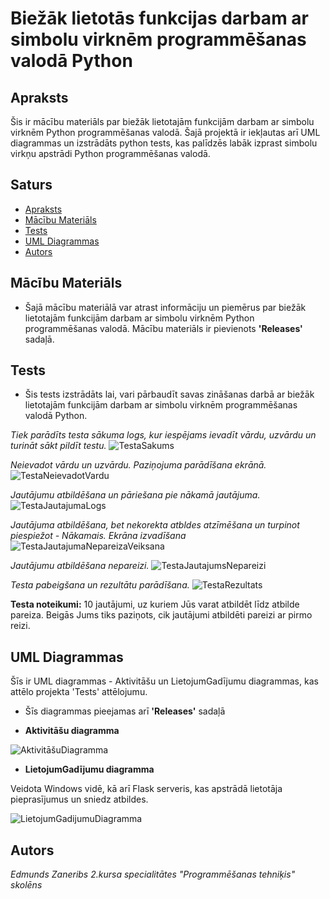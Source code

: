 # Biežāk lietotās funkcijas darbam ar simbolu virknēm programmēšanas valodā Python

## Apraksts
Šis ir mācību materiāls par biežāk lietotajām funkcijām darbam ar simbolu virknēm Python programmēšanas valodā. Šajā projektā ir iekļautas arī UML diagrammas un izstrādāts python tests, kas palīdzēs labāk izprast simbolu virkņu apstrādi Python programmēšanas valodā.

## Saturs
- [Apraksts](#apraksts)
- [Mācību Materiāls](#macibu-materials)
- [Tests](#tests)
- [UML Diagrammas](#uml-diagrammas)
- [Autors](#autors)

## Mācību Materiāls
 - Šajā mācību materiālā var atrast informāciju un piemērus par biežāk lietotajām funkcijām darbam ar simbolu virknēm Python programmēšanas valodā. Mācību materiāls ir pievienots **'Releases'** sadaļā.

## Tests
 - Šis tests izstrādāts lai, vari pārbaudīt savas zināšanas darbā ar biežāk lietotajām funkcijām darbam ar simbolu virknēm programmēšanas valodā Python.

_Tiek parādīts testa sākuma logs, kur iespējams ievadīt vārdu, uzvārdu un turināt sākt pildīt testu._
![TestaSakums](https://i.postimg.cc/tCWwm3Gw/111111111111111111.png)

_Neievadot vārdu un uzvārdu. Paziņojuma parādīšana ekrānā._
![TestaNeievadotVardu](https://i.postimg.cc/0QWhxRYr/555555555555555555.png)

_Jautājumu atbildēšana un pāriešana pie nākamā jautājuma._
![TestaJautajumaLogs](https://i.postimg.cc/tgYkhQ33/222222222222222222.png)

_Jautājuma atbildēšana, bet nekorekta atbldes atzīmēšana un turpinot piespiežot - Nākamais. Ekrāna izvadīšana_
![TestaJautajumaNepareizaVeiksana](https://i.postimg.cc/hvKhFm0K/444444444444444444.png)

_Jautājumu atbildēšana nepareizi._
![TestaJautajumsNepareizi](https://i.postimg.cc/nr4g6jhY/22222222222222222.png)

_Testa pabeigšana un rezultātu parādīšana._
![TestaRezultats](https://i.postimg.cc/sfHhh6fz/3333333333333333333333.png)

**Testa noteikumi:** 10 jautājumi, uz kuriem Jūs varat atbildēt līdz atbilde pareiza. Beigās Jums tiks paziņots, cik jautājumi atbildēti pareizi ar pirmo reizi. 

## UML Diagrammas
Šīs ir UML diagrammas - Aktivitāšu un LietojumGadījumu diagrammas, kas attēlo projekta 'Tests' attēlojumu.
 - Šīs diagrammas pieejamas arī **'Releases'** sadaļā

 - **Aktivitāšu diagramma**

![AktivitāšuDiagramma](https://github.com/EdmundsZaneribs/Funkcijas_darbam_ar_simbolu_virknem_Python/assets/165994174/f9fddb57-5111-4a8a-a5b1-21e76044a76e)


 - **LietojumGadījumu diagramma**
   
Veidota Windows vidē, kā arī Flask serveris, kas apstrādā lietotāja pieprasījumus un sniedz atbildes.

![LietojumGadijumuDiagramma](https://github.com/EdmundsZaneribs/Funkcijas_darbam_ar_simbolu_virknem_Python/assets/165994174/b44132b6-dde0-4dbc-a1d1-00eb907f1910)


## Autors
_Edmunds Zaneribs 2.kursa specialitātes "Programmēšanas tehniķis" skolēns_
